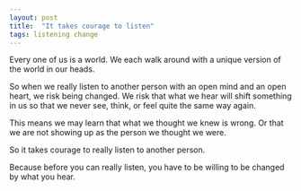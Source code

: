 ```yaml
---
layout: post
title:  "It takes courage to listen"
tags: listening change
---
```


Every one of us is a world. We each walk around with a unique version of the world in our heads.

So when we really listen to another person with an open mind and an open heart, we risk being changed. We risk that what we hear will shift something in us so that we never see, think, or feel quite the same way again.

This means we may learn that what we thought we knew is wrong. Or that we are not showing up as the person we thought we were.

So it takes courage to really listen to another person.

Because before you can really listen, you have to be willing to be changed by what you hear.
